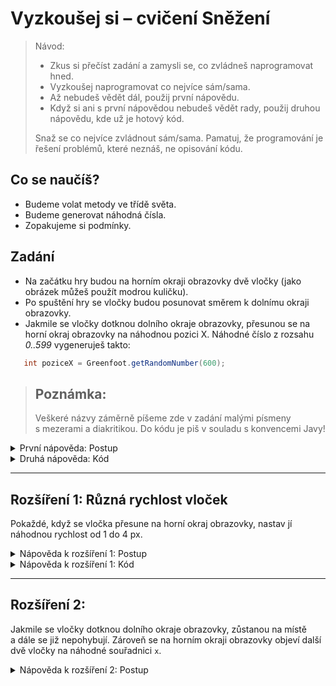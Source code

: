 # Vyzkoušej si – cvičení Sněžení

> Návod:
> - Zkus si přečíst zadání a zamysli se, co zvládneš naprogramovat hned.
> - Vyzkoušej naprogramovat co nejvíce sám/sama.
> - Až nebudeš vědět dál, použij první nápovědu.
> - Když si ani s&nbsp;první nápovědou nebudeš vědět rady, použij druhou nápovědu, kde už je hotový kód.
> 
> Snaž se co nejvíce zvládnout sám/sama. Pamatuj, že programování je řešení problémů, které neznáš, ne opisování kódu.

## Co se naučíš?
 - Budeme volat metody ve třídě světa.
 - Budeme generovat náhodná čísla.
 - Zopakujeme si podmínky.

## Zadání
 - Na začátku hry budou na horním okraji obrazovky dvě vločky (jako obrázek můžeš použít modrou kuličku). 
 - Po spuštění hry se vločky budou posunovat směrem k&nbsp;dolnímu okraji obrazovky.
 - Jakmile se vločky dotknou dolního okraje obrazovky, přesunou se na horní okraj obrazovky na náhodnou pozici X. Náhodné číslo z&nbsp;rozsahu _0..599_ vygeneruješ takto:
 
 ```java
    int poziceX = Greenfoot.getRandomNumber(600);
 ```
 
 > ## Poznámka:
 >
 > Veškeré názvy záměrně píšeme zde v&nbsp;zadání malými písmeny s&nbsp;mezerami a&nbsp;diakritikou. Do kódu je piš v&nbsp;souladu s&nbsp;konvencemi Javy!

<details><summary>První nápověda: Postup</summary>

Připrav si aktéra „vločka“:

 - Vločka bude mít konstruktor a&nbsp;v&nbsp;něm se otočí o&nbsp;90&nbsp;°C.
 - Vločka bude mít metodu `act()`, kde:
    - se posune o&nbsp;1&nbsp;px vpřed,
    - ověří, jestli se nedotýká okraje obrazovky (`isAtEdge()`).
    - pokud je na okraji obrazovky, přesune se na nové místo na horním okraji obrazovky (`setLocation()`).

Umísti do světa dvě vločky:
 - V&nbsp;konstruktoru světa vytvoř dvě instance třídy „vločka“.
 - Vločky umísti na horní okraj obrazovky na pozice na ose X: `200`, `400`.

</details>

<details><summary>Druhá nápověda: Kód</summary>

Třída `Vlocka`:

```java
import greenfoot.*;  // (World, Actor, GreenfootImage, Greenfoot and MouseInfo)

/**
 * Write a description of class Vlocka here.
 * 
 * @author Martin Šimůnek
 * @version 2021-11-15
 */
public class Vlocka extends Actor
{
   
    public Vlocka() {
        turn(90);
    }
    
    public void act()
    {
        move(1);
        if (isAtEdge()) {
            int poziceX = Greenfoot.getRandomNumber(600);
            setLocation(poziceX, 10);
        }
    }
}
```

Třída `SnezeniWorld`:

```java
import greenfoot.*;  // (World, Actor, GreenfootImage, Greenfoot and MouseInfo)

/**
 * Write a description of class MyWorld here.
 * 
 * @author Martin Šimůnek 
 * @version 2021-11-15
 */
public class MyWorld extends World
{

    public MyWorld()
    {    
        super(600, 400, 1); 
        
        addObject(new Vlocka(), 200, 10);
        addObject(new Vlocka(), 400, 10);
    }
}
```

</details>

---

## Rozšíření 1: Různá rychlost vloček

Pokaždé, když se vločka přesune na horní okraj obrazovky, nastav jí náhodnou rychlost od 1 do 4&nbsp;px.

<details><summary>Nápověda k rozšíření 1: Postup</summary>

Využij kódu pro nastavení rychlosti z&nbsp;předchozích hodin. 

 - Přidej vločce číselný atribut `rychlost`.
 - Každá vločka si v&nbsp;konstruktoru nastaví náhodnou rychlost.
 - Připrav metodu `setRychlost(novaRychlost)`, která nastaví rychlost podle parametru.
 - Při každém přesunu vločky na horní okraj obrazovky zavolej `setRychlost()`.

</details>


<details><summary>Nápověda k&nbsp;rozšíření 1: Kód</summary>

Stačí upravit kód třídy „vločka“:

```java
import greenfoot.*;  // (World, Actor, GreenfootImage, Greenfoot and MouseInfo)

/**
 * Write a description of class Vlocka here.
 * 
 * @author Martin Šimůnek
 * @version 2021-11-15
 */
public class Vlocka extends Actor
{
    final int MAX_RYCHLOST = 4; // Konstanta
    
    int rychlost = 1;
    public Vlocka() {
        turn(90);
        rychlost = Greenfoot.getRandomNumber(MAX_RYCHLOST)+1;
    }
    
    public void act()
    {
        move(rychlost);
        if (isAtEdge()) {
            int poziceX = Greenfoot.getRandomNumber(600);
            setLocation(poziceX, 10);
            setRychlost(Greenfoot.getRandomNumber(MAX_RYCHLOST)+1);
        }
    }
    
    public void setRychlost(int novaRychlost) {
        rychlost = novaRychlost;
    }
}
```

</details>


---

## Rozšíření 2:

Jakmile se vločky dotknou dolního okraje obrazovky, zůstanou na místě a&nbsp;dále se již nepohybují. Zároveň se na horním okraji obrazovky objeví další dvě vločky na náhodné souřadnici `x`.

<details><summary>Nápověda k&nbsp;rozšíření 2: Postup</summary>

K umisťování vloček si ve světě Greenfootu (world) připrav metodu „umísti vločku“: 
 - V&nbsp;metodě vytvoř dvě instance třídy „vločka“.
 - Obě vločky budou umístěny na horním okraji obrazovky a&nbsp;na náhodné pozici na ose X.

Atributy vločky:
 - „Aktivní“… logická hodnota, na začátku „pravda“.

Chování vločky: Dokud má atribut „aktivní“ hodnotu „pravda“:
 - Vločka padá dolů.
 - Jakmile se vločka dotkne okraje obrazovky (`isAtEdge()`), zavolá metodu „umísti vločku“ světa a nastaví atribut „aktivní“ na „nepravda“.

Pro volání metody „umísti vločku“ je třeba nejprve získat aktuální svět:
```java
MyWorld svet = (MyWorld) this.getWorld();
```


</details>
